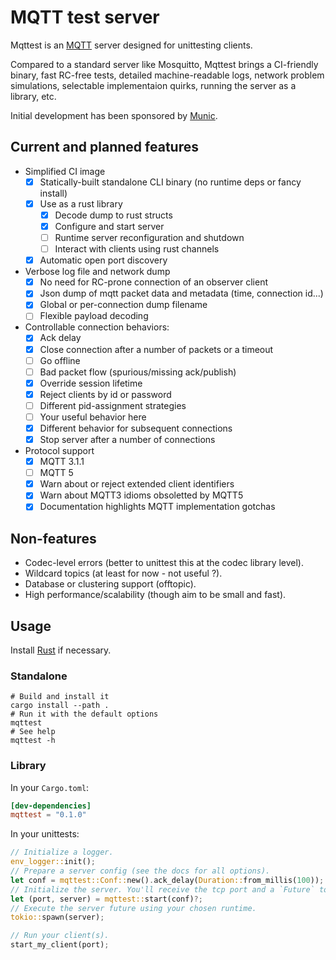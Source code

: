 # MQTT test server

Mqttest is an [MQTT](https://mqtt.org/) server designed for unittesting clients.

Compared to a standard server like Mosquitto, Mqttest brings a CI-friendly binary, fast RC-free
tests, detailed machine-readable logs, network problem simulations, selectable implementaion quirks,
running the server as a library, etc.

Initial development has been sponsored by [Munic](https://munic.io/).

## Current and planned features

- Simplified CI image
  - [x] Statically-built standalone CLI binary (no runtime deps or fancy install)
  - [x] Use as a rust library
    - [x] Decode dump to rust structs
    - [x] Configure and start server
    - [ ] Runtime server reconfiguration and shutdown
    - [ ] Interact with clients using rust channels
  - [x] Automatic open port discovery
- Verbose log file and network dump
  - [x] No need for RC-prone connection of an observer client
  - [x] Json dump of mqtt packet data and metadata (time, connection id...)
  - [x] Global or per-connection dump filename
  - [ ] Flexible payload decoding
- Controllable connection behaviors:
  - [x] Ack delay
  - [x] Close connection after a number of packets or a timeout
  - [ ] Go offline
  - [ ] Bad packet flow (spurious/missing ack/publish)
  - [x] Override session lifetime
  - [x] Reject clients by id or password
  - [ ] Different pid-assignment strategies
  - [ ] Your useful behavior here
  - [x] Different behavior for subsequent connections
  - [x] Stop server after a number of connections
- Protocol support
  - [x] MQTT 3.1.1
  - [ ] MQTT 5
  - [x] Warn about or reject extended client identifiers
  - [x] Warn about MQTT3 idioms obsoletted by MQTT5
  - [x] Documentation highlights MQTT implementation gotchas

## Non-features

* Codec-level errors (better to unittest this at the codec library level).
* Wildcard topics (at least for now - not useful ?).
* Database or clustering support (offtopic).
* High performance/scalability (though aim to be small and fast).

## Usage

Install [Rust](https://rust-lang.org/) if necessary.

### Standalone

```shell
# Build and install it
cargo install --path .
# Run it with the default options
mqttest
# See help
mqttest -h
```

### Library

In your `Cargo.toml`:

```toml
[dev-dependencies]
mqttest = "0.1.0"
```

In your unittests:

```rust
// Initialize a logger.
env_logger::init();
// Prepare a server config (see the docs for all options).
let conf = mqttest::Conf::new().ack_delay(Duration::from_millis(100));
// Initialize the server. You'll receive the tcp port and a `Future` to execute the server.
let (port, server) = mqttest::start(conf)?;
// Execute the server future using your chosen runtime.
tokio::spawn(server);

// Run your client(s).
start_my_client(port);
```
